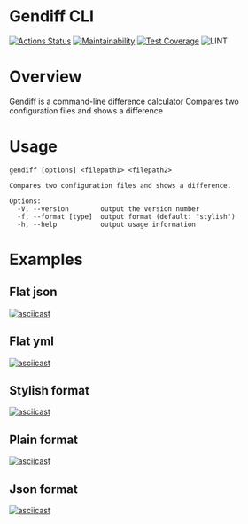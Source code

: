 # Gendiff CLI
[![Actions Status](https://github.com/ruslanmsk/frontend-project-lvl2/workflows/hexlet-check/badge.svg)](https://github.com/ruslanmsk/frontend-project-lvl2/actions)
[![Maintainability](https://api.codeclimate.com/v1/badges/78dc424f5dbbf90d926d/maintainability)](https://codeclimate.com/github/ruslanmsk/frontend-project-lvl2/maintainability)
[![Test Coverage](https://api.codeclimate.com/v1/badges/78dc424f5dbbf90d926d/test_coverage)](https://codeclimate.com/github/ruslanmsk/frontend-project-lvl2/test_coverage)
![LINT](https://github.com/ruslanmsk/frontend-project-lvl2/workflows/LINT/badge.svg)

# Overview
Gendiff is a command-line difference calculator
Compares two configuration files and shows a difference

# Usage
```
gendiff [options] <filepath1> <filepath2>

Compares two configuration files and shows a difference.

Options:
  -V, --version        output the version number
  -f, --format [type]  output format (default: "stylish")
  -h, --help           output usage information
```

# Examples
## Flat json
[![asciicast](https://asciinema.org/a/BLvTVECbPvSIp8Z3W8joGENGi.svg)](https://asciinema.org/a/BLvTVECbPvSIp8Z3W8joGENGi)

## Flat yml
[![asciicast](https://asciinema.org/a/fuCwV2LuGQPGYrLwWAcLs7v4x.svg)](https://asciinema.org/a/fuCwV2LuGQPGYrLwWAcLs7v4x)

## Stylish format
[![asciicast](https://asciinema.org/a/lxcOIdpcHjN9pIFWcbiDTXrOa.svg)](https://asciinema.org/a/lxcOIdpcHjN9pIFWcbiDTXrOa)

## Plain format
[![asciicast](https://asciinema.org/a/hSrPUUVXluP8aLqd98MT3cK7P.svg)](https://asciinema.org/a/hSrPUUVXluP8aLqd98MT3cK7P)

## Json format
[![asciicast](https://asciinema.org/a/Ep3I62t6T5PTa4JXJggroWLsO.svg)](https://asciinema.org/a/Ep3I62t6T5PTa4JXJggroWLsO)
